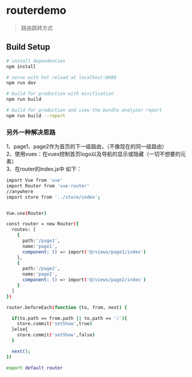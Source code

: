 # routerdemo

> 路由跳转方式

## Build Setup

``` bash
# install dependencies
npm install

# serve with hot reload at localhost:8080
npm run dev

# build for production with minification
npm run build

# build for production and view the bundle analyzer report
npm run build --report
```

### 另外一种解决思路
  1、page1、page2作为首页的下一级路由，（不像现在的同一级路由） \
  2、使用vuex：在vuex控制首页logo以及导航的显示或隐藏（一切不想要的元素） \
  3、在router的index.js中 如下：
  ```bash
  import Vue from 'vue'
  import Router from 'vue-router'
  //anywhere
  import store from '../store/index';
  
  
  Vue.use(Router)
  
  const router = new Router({
    routes: [
      {
        path:'/page1',
        name:'page1',
        component: () => import('@/views/page1/index')
      },
      {
        path:'/page2',
        name:'page2',
        component: () => import('@/views/page2/index')
      }
    ]
  })
  
  router.beforeEach(function (to, from, next) {
  
    if(to.path == from.path || to.path == '/'){
      store.commit('setShow',true)
    }else{
      store.commit('setShow',false)
    }
  
    next();
  })
  
  export default router
  ```
  
